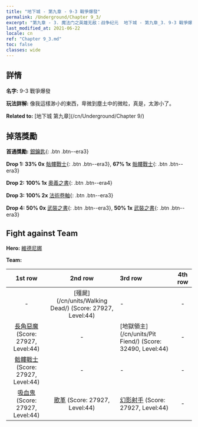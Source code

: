 ```yaml
---
title: "地下城 - 第九章 - 9-3 戰爭爆發"
permalink: /Underground/Chapter 9_3/
excerpt: "第九章 - 3. 魔法门之英雄无敌：战争纪元  地下城 - 第九章_3. 9-3 戰爭爆發"
last_modified_at: 2021-06-22
locale: cn
ref: "Chapter 9_3.md"
toc: false
classes: wide
---
```


## 詳情

 **名字:** 9-3 戰爭爆發

 **玩法詳解:**       像我這樣渺小的東西，卑微到塵土中的微粒，真是，太渺小了。

 **Related to:** [地下城 第九章](/cn/Underground/Chapter 9/)

## 掉落獎勵

 **首通獎勵:** [銀鑰匙](/cn/Items/con_693/){: .btn .btn--era3}

 **Drop 1:** **33% 0x** [骷髏戰士](/cn/Items/unt_208/){: .btn .btn--era3}, **67% 1x** [骷髏戰士](/cn/Items/unt_208/){: .btn .btn--era3}

 **Drop 2:** **100% 1x** [奧義之書](/cn/Items/mat_39/){: .btn .btn--era4}

 **Drop 3:** **100% 2x** [法術卷軸](/cn/Items/con_694/){: .btn .btn--era3}

 **Drop 4:** **50% 0x** [武裝之書](/cn/Items/mat_32/){: .btn .btn--era3}, **50% 1x** [武裝之書](/cn/Items/mat_32/){: .btn .btn--era3}


## Fight against Team
 **Hero:** [維德尼娜](/cn/heroes/Vidomina/)

 **Team:**


  | 1st row | 2nd row | 3rd row | 4th row |
  |:----:|:----:|:----|:----:|
  | - | [殭屍](/cn/units/Walking Dead/) (Score: 27927, Level:44)  | - | - |
  | [長角惡魔](/cn/units/Demon/) (Score: 27927, Level:44)  | - | [地獄領主](/cn/units/Pit Fiend/) (Score: 32490, Level:44)  | - |
  | [骷髏戰士](/cn/units/Skeleton/) (Score: 27927, Level:44)  | - | - | - |
  | [吸血鬼](/cn/units/Vampire/) (Score: 27927, Level:44)  | [歌革](/cn/units/Gog/) (Score: 27927, Level:44)  | [幻影射手](/cn/units/Sharpshooter/) (Score: 27927, Level:44)  | - |


